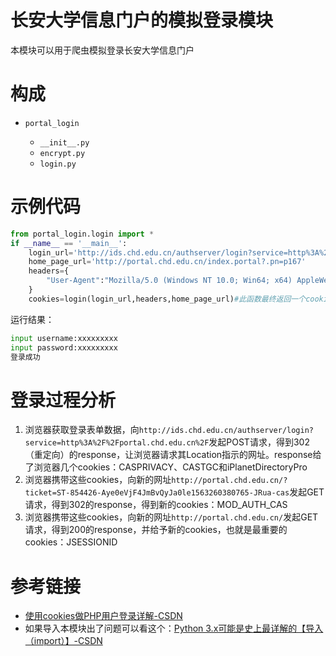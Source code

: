 # 长安大学信息门户的模拟登录模块

本模块可以用于爬虫模拟登录长安大学信息门户

# 构成


- `portal_login`

  - `__init__.py`
  - `encrypt.py`
  - `login.py`

# 示例代码

```python
from portal_login.login import *
if __name__ == '__main__':
    login_url='http://ids.chd.edu.cn/authserver/login?service=http%3A%2F%2Fportal.chd.edu.cn%2F'
    home_page_url='http://portal.chd.edu.cn/index.portal?.pn=p167'
    headers={
        "User-Agent":"Mozilla/5.0 (Windows NT 10.0; Win64; x64) AppleWebKit/537.36 (KHTML, like Gecko) Chrome/73.0.3683.103 Safari/537.36"
    }
    cookies=login(login_url,headers,home_page_url)#此函数最终返回一个cookies
```

运行结果：

```python
input username:xxxxxxxxx
input password:xxxxxxxxx
登录成功
```



# 登录过程分析
1. 浏览器获取登录表单数据，向`http://ids.chd.edu.cn/authserver/login?service=http%3A%2F%2Fportal.chd.edu.cn%2F`发起POST请求，得到302（重定向）的response，让浏览器请求其Location指示的网址。response给了浏览器几个cookies：CASPRIVACY、CASTGC和iPlanetDirectoryPro
2. 浏览器携带这些cookies，向新的网址`http://portal.chd.edu.cn/?ticket=ST-854426-Aye0eVjF4JmBvQyJa0le1563260380765-JRua-cas`发起GET请求，得到302的response，得到新的cookies：MOD_AUTH_CAS
3. 浏览器携带这些cookies，向新的网址`http://portal.chd.edu.cn/`发起GET请求，得到200的response，并给予新的cookies，也就是最重要的cookies：JSESSIONID



# 参考链接

- [使用cookies做PHP用户登录详解-CSDN](https://blog.csdn.net/awhip9/article/details/78007600)
- 如果导入本模块出了问题可以看这个：[Python 3.x可能是史上最详解的【导入（import）】-CSDN](https://blog.csdn.net/weixin_38256474/article/details/81228492)

